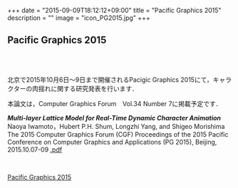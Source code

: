 +++
date = "2015-09-09T18:12:12+09:00"
title = "Pacific Graphics 2015"
description = ""
image = "icon_PG2015.jpg"
+++

## Pacific Graphics 2015

<div class="embedded-image-wrapper">
    <div class="embedded-image-container">
        <img src="../../img/news/PG2015.png" alt="" />
    </div>
</div>
<br>
<br>

北京で2015年10月6日～9日まで開催されるPacigic Graphics 2015にて，キャラクターの肉揺れに関する研究発表を行います．

本論文は，Computer Graphics Forum　Vol.34 Number 7に掲載予定です．

<div class="publication">
<p>
<b><i>Multi-layer Lattice Model for Real-Time Dynamic Character Animation</i></b><br>
Naoya Iwamoto，Hubert P.H. Shum, Longzhi Yang, and Shigeo Morishima<br>
The 2015 Computer Graphics Forum (CGF) Proceedings of the 2015 Pacific Conference on Computer Graphics and Applications (PG 2015), Beijing, 2015.10.07-09
<a href="https://dl.dropboxusercontent.com/u/10792480/paper/iwamoto/2015_PG/PG2015_iwamoto.pdf"><i class="fa fa-file-pdf-o text-primary"></i>.pdf</a><br>
</div>
<br>


[Pacific Graphics 2015](http://cg.cs.tsinghua.edu.cn/pg2015/)
